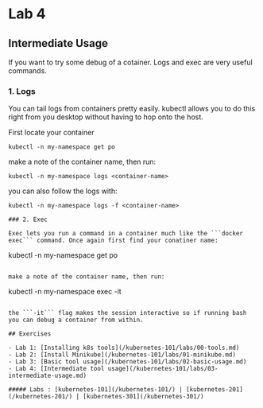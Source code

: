 # Lab 4

## Intermediate Usage

If you want to try some debug of a cotainer. Logs and exec are very useful commands.

### 1. Logs

You can tail logs from containers pretty easily. kubectl allows you to do this right from you desktop without having to hop onto the host.

First locate your container

```
kubectl -n my-namespace get po
```

make a note of the container name, then run:

```
kubectl -n my-namespace logs <container-name>
```

you can also follow the logs with:

```
kubectl -n my-namespace logs -f <container-name>

### 2. Exec

Exec lets you run a command in a container much like the ```docker exec``` command. Once again first find your conatiner name:

```
kubectl -n my-namespace get po
```

make a note of the container name, then run:

```
kubectl -n my-namespace exec -it <container-name> <command>
```

the ```-it``` flag makes the session interactive so if running bash you can debug a container from within.

## Exercises

- Lab 1: [Installing k8s tools](/kubernetes-101/labs/00-tools.md)
- Lab 2: [Install Minikube](/kubernetes-101/labs/01-minikube.md)
- Lab 3: [Basic tool usage](/kubernetes-101/labs/02-basic-usage.md)
- Lab 4: [Intermediate tool usage](/kubernetes-101/labs/03-intermediate-usage.md)

##### Labs : [kubernetes-101](/kubernetes-101/) | [kubernetes-201](/kubernetes-201/) | [kubernetes-301](/kubernetes-301/)

